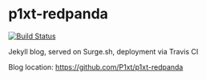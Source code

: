 # p1xt-redpanda

[![Build Status](https://travis-ci.org/P1xt/p1xt-redpanda.svg?branch=master)](https://travis-ci.org/P1xt/p1xt-redpanda)


Jekyll blog, served on Surge.sh, deployment via Travis CI


Blog location: https://github.com/P1xt/p1xt-redpanda
